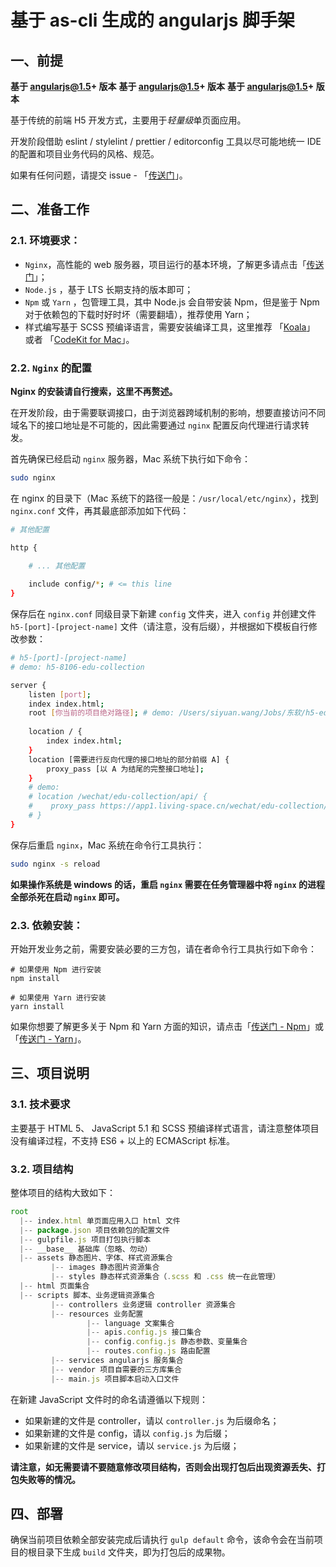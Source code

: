 # 基于 as-cli 生成的 angularjs 脚手架

## 一、前提

**基于 angularjs@1.5+ 版本**
**基于 angularjs@1.5+ 版本**
**基于 angularjs@1.5+ 版本**

基于传统的前端 H5 开发方式，主要用于*轻量级*单页面应用。

开发阶段借助 eslint / stylelint / prettier / editorconfig 工具以尽可能地统一 IDE 的配置和项目业务代码的风格、规范。

如果有任何问题，请提交 issue - 「[传送门](https://github.com/wangsiyuan0215/angualrjs-scaffold/issues/new)」。

## 二、准备工作

### 2.1. 环境要求：

* `Nginx`，高性能的 web 服务器，项目运行的基本环境，了解更多请点击「[传送门](https://nginx.org/en/docs/)」；
* `Node.js` ，基于 LTS 长期支持的版本即可；
* `Npm` 或 `Yarn` ，包管理工具，其中 Node.js 会自带安装 Npm，但是鉴于 Npm 对于依赖包的下载时好时坏（需要翻墙），推荐使用 Yarn；
* 样式编写基于 SCSS 预编译语言，需要安装编译工具，这里推荐 「[Koala](http://koala-app.com/index-zh.html)」 或者 「[CodeKit for Mac](https://codekitapp.com/)」。

### 2.2. `Nginx` 的配置

**Nginx 的安装请自行搜索，这里不再赘述。**

在开发阶段，由于需要联调接口，由于浏览器跨域机制的影响，想要直接访问不同域名下的接口地址是不可能的，因此需要通过 `nginx` 配置反向代理进行请求转发。

首先确保已经启动 `nginx` 服务器，Mac 系统下执行如下命令：

```bash
sudo nginx
```

在 nginx 的目录下（Mac 系统下的路径一般是：`/usr/local/etc/nginx`），找到 `nginx.conf` 文件，再其最底部添加如下代码：

```bash
# 其他配置

http {

	# ... 其他配置
	
	include config/*; # <= this line
}
```

保存后在 `nginx.conf` 同级目录下新建 `config` 文件夹，进入 `config` 并创建文件 `h5-[port]-[project-name]` 文件（请注意，没有后缀），并根据如下模板自行修改参数：

```bash
# h5-[port]-[project-name]
# demo: h5-8106-edu-collection

server {
    listen [port];
    index index.html;
    root [你当前的项目绝对路径]; # demo: /Users/siyuan.wang/Jobs/东软/h5-edu-collection/;
    
    location / { 
        index index.html;
    }   
    location [需要进行反向代理的接口地址的部分前缀 A] {
        proxy_pass [以 A 为结尾的完整接口地址];
    }
	# demo:
	# location /wechat/edu-collection/api/ {
    #    proxy_pass https://app1.living-space.cn/wechat/edu-collection/api/;
    # }  
}
```

保存后重启 `nginx`，Mac 系统在命令行工具执行：

```bash
sudo nginx -s reload
```
**如果操作系统是 windows 的话，重启 `nginx` 需要在任务管理器中将 `nginx` 的进程全部杀死在启动 `nginx` 即可。**

### 2.3. 依赖安装：

开始开发业务之前，需要安装必要的三方包，请在者命令行工具执行如下命令：
```
# 如果使用 Npm 进行安装
npm install

# 如果使用 Yarn 进行安装
yarn install
```
如果你想要了解更多关于 Npm 和 Yarn 方面的知识，请点击「[传送门 - Npm](https://www.npmjs.com/)」或「[传送门 - Yarn](https://yarn.bootcss.com/)」。

## 三、项目说明

### 3.1. 技术要求

主要基于 HTML 5、 JavaScript 5.1 和 SCSS 预编译样式语言，请注意整体项目没有编译过程，不支持 ES6 + 以上的 ECMAScript 标准。

### 3.2. 项目结构

整体项目的结构大致如下：

```javascript
root
  |-- index.html 单页面应用入口 html 文件
  |-- package.json 项目依赖包的配置文件
  |-- gulpfile.js 项目打包执行脚本
  |-- __base__ 基础库（忽略、勿动）
  |-- assets 静态图片、字体、样式资源集合
         |-- images 静态图片资源集合
         |-- styles 静态样式资源集合（.scss 和 .css 统一在此管理）
  |-- html 页面集合
  |-- scripts 脚本、业务逻辑资源集合
         |-- controllers 业务逻辑 controller 资源集合
         |-- resources 业务配置
                 |-- language 文案集合
                 |-- apis.config.js 接口集合
                 |-- config.config.js 静态参数、变量集合
                 |-- routes.config.js 路由配置
         |-- services angularjs 服务集合
         |-- vendor 项目自需要的三方库集合
         |-- main.js 项目脚本启动入口文件
```

在新建 JavaScript 文件时的命名请遵循以下规则：
* 如果新建的文件是 controller，请以 `controller.js` 为后缀命名；
* 如果新建的文件是 config，请以 `config.js` 为后缀；
* 如果新建的文件是 service，请以 `service.js` 为后缀；

**请注意，如无需要请不要随意修改项目结构，否则会出现打包后出现资源丢失、打包失败等的情况。**

## 四、部署

确保当前项目依赖全部安装完成后请执行 `gulp default` 命令，该命令会在当前项目的根目录下生成 `build` 文件夹，即为打包后的成果物。